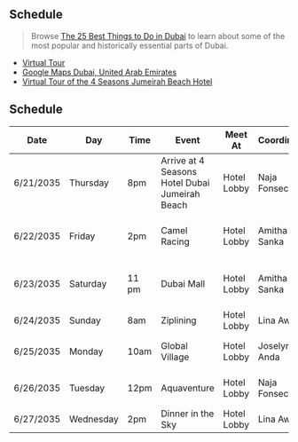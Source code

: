 ## Schedule
> Browse [The 25 Best Things to Do in Dubai](https://www.cntraveler.com/gallery/best-things-to-do-in-dubai) to learn about some of the most popular and historically essential parts of Dubai. 
- [Virtual Tour](https://www.airpano.com/360photo/uae-dubai-city-virtual-tour/)
- [Google Maps Dubai, United Arab Emirates](https://www.google.com/maps/place/Dubai+-+United+Arab+Emirates/@25.0760224,55.2274879,10z/data=!3m1!4b1!4m5!3m4!1s0x3e5f43496ad9c645:0xbde66e5084295162!8m2!3d25.2048493!4d55.2707828)
- [Virtual Tour of the 4 Seasons Jumeirah Beach Hotel](https://www.virtualworldinternet.com/portfolio/four-seasons-resort-dubai-at-jumeirah-beach)

## Schedule

| Date | Day | Time | Event | Meet At | Coordinator | Breakfast | Lunch | Dinner |
| --- | --- | --- | --- | --- | --- | --- | --- | --- |
| 6/21/2035 | Thursday | 8pm | Arrive at 4 Seasons Hotel Dubai Jumeirah Beach | Hotel Lobby | Naja Fonseca |---|---| Praia Dubai Beach Restaurant & Lounge|
| 6/22/2035 | Friday | 2pm | Camel Racing | Hotel Lobby | Amitha Sanka | The Green Room | Masha and The Bear | Star Grills Restaurant |
| 6/23/2035 | Saturday | 11 pm | Dubai Mall | Hotel Lobby | Amitha Sanka | Guylian Belgian Chocolate Café | Zaatar w Zeit | Eataly|
| 6/24/2035 | Sunday | 8am | Ziplining | Hotel Lobby | Lina Awad | Salt and Chillis | Puerto 99 | Pide Keyfi|
| 6/25/2035 | Monday | 10am | Global Village | Hotel Lobby | Joselyn Anda | Sansation Arabian Ranches | Lowe | Amritsr Al Nahda |
| 6/26/2035 | Tuesday | 12pm | Aquaventure | Hotel Lobby | Naja Fonseca  | The World Eatery |Kazoza | Food Marquet|
| 6/27/2035 | Wednesday | 2pm | Dinner in the Sky | Hotel Lobby | Lina Awad |---|---|---|
